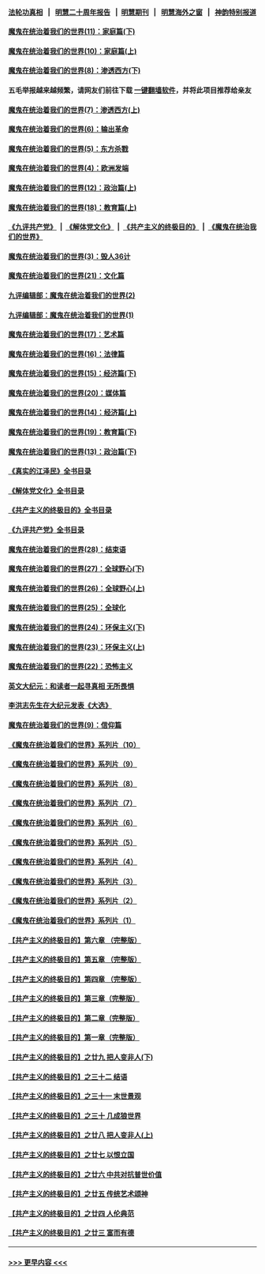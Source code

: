 #### [法轮功真相](https://github.com/gfw-breaker/truth/blob/master/README.md?t=0) &nbsp;&nbsp;|&nbsp;&nbsp; [明慧二十周年报告](https://github.com/gfw-breaker/mh-reports/blob/master/README.md?t=0) &nbsp;&nbsp;|&nbsp;&nbsp;[明慧期刊](https://github.com/gfw-breaker/mh-qikan) &nbsp;&nbsp;|&nbsp;&nbsp; [明慧海外之窗](https://github.com/gfw-breaker/mh-news/blob/master/README.md?t=0) &nbsp;&nbsp;|&nbsp;&nbsp; [神韵特别报道](https://github.com/gfw-breaker/mh-news/blob/master/shenyun.md?t=0)
#### [魔鬼在统治着我们的世界(11)：家庭篇(下)](../pages/nsc422/n10440961.md?t=12010550) 
#### [魔鬼在统治着我们的世界(10)：家庭篇(上)](../pages/nsc422/n10435448.md?t=12010550) 
#### [魔鬼在统治着我们的世界(8)：渗透西方(下)](../pages/nsc422/n10429603.md?t=12010550) 
#### 五毛举报越来越频繁，请网友们前往下载 [一键翻墙软件](https://github.com/gfw-breaker/ssr-accounts)，并将此项目推荐给亲友
#### [魔鬼在统治着我们的世界(7)：渗透西方(上)](../pages/nsc422/n10426013.md?t=12010550) 
#### [魔鬼在统治着我们的世界(6)：输出革命](../pages/nsc422/n10421536.md?t=12010550) 
#### [魔鬼在统治着我们的世界(5)：东方杀戮](../pages/nsc422/n10417707.md?t=12010550) 
#### [魔鬼在统治着我们的世界(4)：欧洲发端](../pages/nsc422/n10414890.md?t=12010550) 
#### [魔鬼在统治着我们的世界(12)：政治篇(上)](../pages/nsc422/n10444576.md?t=12010550) 
#### [魔鬼在统治着我们的世界(18)：教育篇(上)](../pages/nsc422/n10526970.md?t=12010550) 
#### [《九评共产党》](https://github.com/begood0513/9ping.md/blob/master/README.md) &nbsp;|&nbsp; [《解体党文化》](../../../../jtdwh.md/blob/master/README.md)  &nbsp;|&nbsp; [《共产主义的终极目的》](../../../../gczydzjmd.md/blob/master/README.md) &nbsp;|&nbsp; [《魔鬼在统治我们的世界》](../../../../mgztzwmdsj.md/blob/master/README.md) 
#### [魔鬼在统治着我们的世界(3)：毁人36计](../pages/nsc422/n10411583.md?t=12010550) 
#### [魔鬼在统治着我们的世界(21)：文化篇](../pages/nsc422/n10597706.md?t=12010550) 
#### [九评编辑部：魔鬼在统治着我们的世界(2)](../pages/nsc422/n10410036.md?t=12010550) 
#### [九评编辑部：魔鬼在统治着我们的世界(1)](../pages/nsc422/n10406825.md?t=12010550) 
#### [魔鬼在统治着我们的世界(17)：艺术篇](../pages/nsc422/n10499093.md?t=12010550) 
#### [魔鬼在统治着我们的世界(16)：法律篇](../pages/nsc422/n10485969.md?t=12010550) 
#### [魔鬼在统治着我们的世界(15)：经济篇(下)](../pages/nsc422/n10469975.md?t=12010550) 
#### [魔鬼在统治着我们的世界(20)：媒体篇](../pages/nsc422/n10586579.md?t=12010550) 
#### [魔鬼在统治着我们的世界(14)：经济篇(上)](../pages/nsc422/n10457370.md?t=12010550) 
#### [魔鬼在统治着我们的世界(19)：教育篇(下)](../pages/nsc422/n10564808.md?t=12010550) 
#### [魔鬼在统治着我们的世界(13)：政治篇(下)](../pages/nsc422/n10448270.md?t=12010550) 
#### [《真实的江泽民》全书目录](../pages/nsc422/n13721399.md?t=12010550) 
#### [《解体党文化》全书目录](../pages/nsc422/n13721157.md?t=12010550) 
#### [《共产主义的终极目的》全书目录](../pages/nsc422/n13721048.md?t=12010550) 
#### [《九评共产党》全书目录](../pages/nsc422/n13708085.md?t=12010550) 
#### [魔鬼在统治着我们的世界(28)：结束语](../pages/nsc422/n10936246.md?t=12010550) 
#### [魔鬼在统治着我们的世界(27)：全球野心(下)](../pages/nsc422/n10928319.md?t=12010550) 
#### [魔鬼在统治着我们的世界(26)：全球野心(上)](../pages/nsc422/n10900318.md?t=12010550) 
#### [魔鬼在统治着我们的世界(25)：全球化](../pages/nsc422/n10788205.md?t=12010550) 
#### [魔鬼在统治着我们的世界(24)：环保主义(下)](../pages/nsc422/n10695307.md?t=12010550) 
#### [魔鬼在统治着我们的世界(23)：环保主义(上)](../pages/nsc422/n10688613.md?t=12010550) 
#### [魔鬼在统治着我们的世界(22)：恐怖主义](../pages/nsc422/n10614727.md?t=12010550) 
#### [英文大纪元：和读者一起寻真相 无所畏惧](../pages/nsc422/n12542027.md?t=12010550) 
#### [李洪志先生在大纪元发表《大选》](../pages/nsc422/n12534746.md?t=12010550) 
#### [魔鬼在统治着我们的世界(9)：信仰篇](../pages/nsc422/n10432159.md?t=12010550) 
#### [《魔鬼在统治着我们的世界》系列片（10）](../pages/nsc422/n12292670.md?t=12010550) 
#### [《魔鬼在统治着我们的世界》系列片（9）](../pages/nsc422/n12290859.md?t=12010550) 
#### [《魔鬼在统治着我们的世界》系列片（8）](../pages/nsc422/n12287445.md?t=12010550) 
#### [《魔鬼在统治着我们的世界》系列片（7）](../pages/nsc422/n12283425.md?t=12010550) 
#### [《魔鬼在统治着我们的世界》系列片（6）](../pages/nsc422/n12282314.md?t=12010550) 
#### [《魔鬼在统治着我们的世界》系列片（5）](../pages/nsc422/n12281419.md?t=12010550) 
#### [《魔鬼在统治着我们的世界》系列片（4）](../pages/nsc422/n12274024.md?t=12010550) 
#### [《魔鬼在统治着我们的世界》系列片（3）](../pages/nsc422/n12271322.md?t=12010550) 
#### [《魔鬼在统治着我们的世界》系列片（2）](../pages/nsc422/n12269049.md?t=12010550) 
#### [《魔鬼在统治着我们的世界》系列片（1）](../pages/nsc422/n12267575.md?t=12010550) 
#### [【共产主义的终极目的】第六章 （完整版）](../pages/nsc422/n11428913.md?t=12010550) 
#### [【共产主义的终极目的】第五章 （完整版）](../pages/nsc422/n11428912.md?t=12010550) 
#### [【共产主义的终极目的】第四章 （完整版）](../pages/nsc422/n11428907.md?t=12010550) 
#### [【共产主义的终极目的】第三章（完整版）](../pages/nsc422/n11428848.md?t=12010550) 
#### [【共产主义的终极目的】第二章（完整版）](../pages/nsc422/n11428831.md?t=12010550) 
#### [【共产主义的终极目的】第一章（完整版）](../pages/nsc422/n11417651.md?t=12010550) 
#### [【共产主义的终极目的】之廿九 把人变非人(下)](../pages/nsc422/n11344140.md?t=12010550) 
#### [【共产主义的终极目的】之三十二 结语](../pages/nsc422/n11360535.md?t=12010550) 
#### [【共产主义的终极目的】之三十一 末世景观](../pages/nsc422/n11351129.md?t=12010550) 
#### [【共产主义的终极目的】之三十 几成狼世界](../pages/nsc422/n11348280.md?t=12010550) 
#### [【共产主义的终极目的】之廿八 把人变非人(上)](../pages/nsc422/n11340492.md?t=12010550) 
#### [【共产主义的终极目的】之廿七 以恨立国](../pages/nsc422/n11336944.md?t=12010550) 
#### [【共产主义的终极目的】之廿六 中共对抗普世价值](../pages/nsc422/n11324785.md?t=12010550) 
#### [【共产主义的终极目的】之廿五 传统艺术颂神](../pages/nsc422/n11296396.md?t=12010550) 
#### [【共产主义的终极目的】之廿四 人伦典范](../pages/nsc422/n11296397.md?t=12010550) 
#### [【共产主义的终极目的】之廿三 富而有德](../pages/nsc422/n11283598.md?t=12010550) 

----
#### [ >>> 更早内容 <<< ](../indexes/nsc422-earlier.md)
